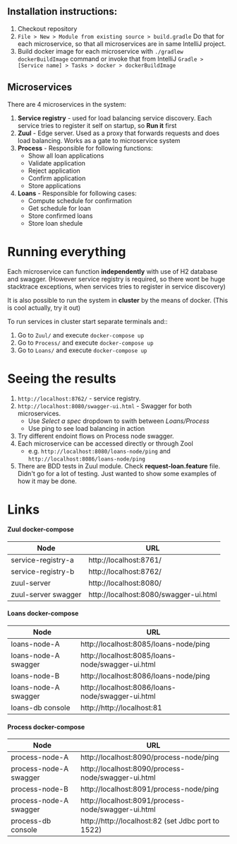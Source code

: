 ## Installation instructions:

1) Checkout repository
2) `File > New > Module from existing source > build.gradle` Do that for each microservice, so that all microservices
are in same IntelliJ project.
3) Build docker image for each microservice 
with `./gradlew dockerBuildImage` command 
or invoke that from IntelliJ `Gradle > [Service name] > Tasks > docker > dockerBuildImage`

## Microservices

There are 4 microservices in the system:

1) **Service registry** - used for load balancing service discovery.
Each service tries to register it self on startup, so **Run it** first
2) **Zuul** - Edge server. Used as a proxy that forwards requests and does load balancing.
Works as a gate to microservice system 
3) **Process** - Responsible for following functions:
    * Show all loan applications
    * Validate application
    * Reject application
    * Confirm application
    * Store applications
4) **Loans** - Responsible for following cases:
    * Compute schedule for confirmation
    * Get schedule for loan
    * Store confirmed loans
    * Store loan shedule
    
# Running everything
Each microservice can function **independently** with use of H2 database and swagger.
(However service registry is required, so there wont be huge stacktrace exceptions,
when services tries to register in service discovery)

It is also possible to run the system in **cluster** by the means of docker. (This is cool actually, try it out)

To run services in cluster start separate terminals and::
1) Go to `Zuul/` and execute `docker-compose up`
2) Go to `Process/` and execute `docker-compose up`
3) Go to `Loans/` and execute `docker-compose up`

# Seeing the results

1) `http://localhost:8762/` - service registry.
2) `http://localhost:8080/swagger-ui.html` - Swagger for both microservices.
    * Use *Select a spec* dropdown to swith between *Loans/Process*
    * Use ping to see load balancing in action
3) Try different endoint flows on Process node swagger.
4) Each microservice can be accessed directly or through Zool
    * e.g. `http://localhost:8080/loans-node/ping` and `http://localhost:8086/loans-node/ping`
5) There are BDD tests in Zuul module. Check **request-loan.feature** file. Didn't go for a lot of testing. Just wanted to show some examples of how it may be done.
    
# Links

#### Zuul docker-compose

| Node                   | URL                                   |
| -----------------------|---------------------------------------|
| service-registry-a     | http://localhost:8761/                |
| service-registry-b     | http://localhost:8762/                |
| zuul-server            | http://localhost:8080/                |
| zuul-server swagger    | http://localhost:8080/swagger-ui.html |

#### Loans docker-compose

| Node                   | URL                                               |
| -----------------------|---------------------------------------------------|
| loans-node-A           | http://localhost:8085/loans-node/ping             |
| loans-node-A swagger   | http://localhost:8085/loans-node/swagger-ui.html  |
| loans-node-B           | http://localhost:8086/loans-node/ping             |
| loans-node-A swagger   | http://localhost:8086/loans-node/swagger-ui.html  |
| loans-db console       | http://http://localhost:81                        |

#### Process docker-compose

| Node                   | URL                                                |
| -----------------------|----------------------------------------------------|
| process-node-A         | http://localhost:8090/process-node/ping            |
| process-node-A swagger | http://localhost:8090/process-node/swagger-ui.html |
| process-node-B         | http://localhost:8091/process-node/ping            |
| process-node-A swagger | http://localhost:8091/process-node/swagger-ui.html |
| process-db console     | http://http://localhost:82 (set Jdbc port to 1522) |

